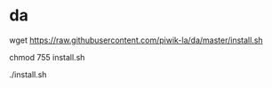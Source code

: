 da
==


wget https://raw.githubusercontent.com/piwik-la/da/master/install.sh

chmod 755 install.sh

./install.sh
